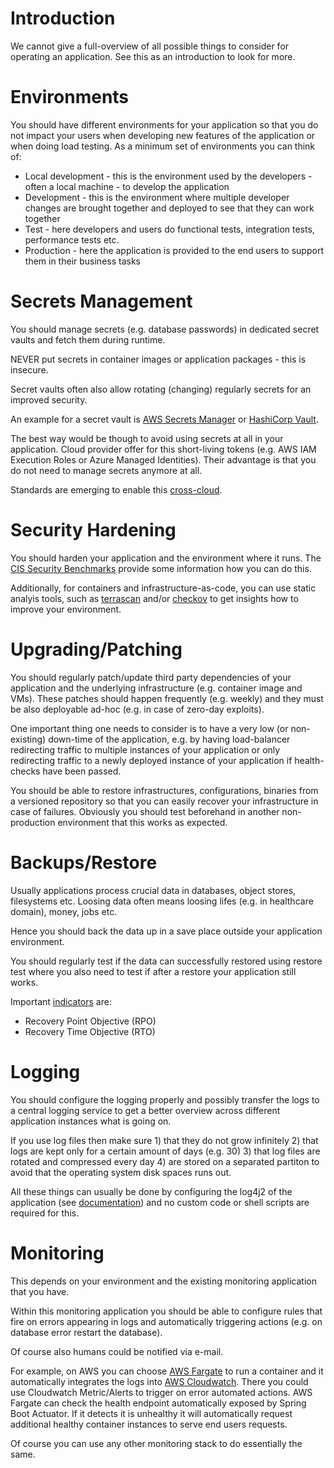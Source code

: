 # Introduction
We cannot give a full-overview of all possible things to consider for operating an application. See this as an introduction to look for more.

# Environments
You should have different environments for your application so that you do not impact your users when developing new features of the application or when doing load testing. As a minimum set of environments you can think of:
* Local development - this is the environment used by the developers - often a local machine - to develop the application
* Development - this is the environment where multiple developer changes are brought together and deployed to see that they can work together
* Test - here developers and users do functional tests, integration tests, performance tests etc.
* Production - here the application is provided to the end users to support them in their business tasks

# Secrets Management
You should manage secrets (e.g. database passwords) in dedicated secret vaults and fetch them during runtime.

NEVER put secrets in container images or application packages - this is insecure.

Secret vaults often also allow rotating  (changing) regularly secrets for an improved security.

An example for a secret vault is [AWS Secrets Manager](https://docs.aws.amazon.com/secretsmanager/) or [HashiCorp Vault](https://developer.hashicorp.com/vault/docs).

The best way would be though to avoid using secrets at all in your application. Cloud provider offer for this short-living tokens (e.g. AWS IAM Execution Roles or Azure Managed Identities). Their advantage is that you do not need to manage secrets anymore at all.

Standards are emerging to enable this [cross-cloud](https://zuinnote.eu/blog/?p=2273).

# Security Hardening
You should harden your application and the environment where it runs. The [CIS Security Benchmarks](https://www.cisecurity.org/cis-benchmarks) provide some information how you can do this.

Additionally, for containers and infrastructure-as-code, you can use static analyis tools, such as [terrascan](https://github.com/tenable/terrascan) and/or [checkov](https://github.com/bridgecrewio/checkov) to get insights how to improve your environment.

# Upgrading/Patching
You should regularly patch/update third party dependencies of your application and the underlying infrastructure (e.g. container image and VMs). These patches should happen frequently (e.g. weekly) and they must be also deployable ad-hoc (e.g. in case of zero-day exploits).

One important thing one needs to consider is to have a very low (or non-existing) down-time of the application, e.g. by having load-balancer redirecting traffic to multiple instances of your application or only redirecting traffic to a newly deployed instance of your application if health-checks have been passed.

You should be able to restore infrastructures, configurations, binaries from a versioned repository so that you can easily recover your infrastructure in case of failures. Obviously you should test beforehand in another non-production environment that this works as expected.

# Backups/Restore
Usually applications process crucial data in databases, object stores, filesystems etc. Loosing data often means loosing lifes (e.g. in healthcare domain), money, jobs etc. 

Hence you should back the data up in a save place outside your application environment.

You should regularly test if the data can successfully restored using restore test where you also need to test if after a restore your application still works.

Important [indicators](https://en.wikipedia.org/wiki/IT_disaster_recovery) are:
* Recovery Point Objective (RPO)
* Recovery Time Objective (RTO)

# Logging
You should configure the logging properly and possibly transfer the logs to a central logging service to get a better overview across different application instances what is going on.

If you use log files then make sure 1) that they do not grow infinitely 2) that logs are kept only for a certain amount of days (e.g. 30) 3) that log files are rotated and compressed every day 4) are stored on a separated partiton to avoid that the operating system disk spaces runs out.

All these things can usually be done by configuring the log4j2 of the application (see [documentation](https://logging.apache.org/log4j/2.x/manual/configuration.html)) and no custom code or shell scripts are required for this.
# Monitoring
This depends on your environment and the existing monitoring application that you have. 

Within this monitoring application you should be able to configure rules that fire on errors appearing in logs and automatically triggering actions (e.g. on database error restart the database).

Of course also humans could be notified via e-mail.

For example, on AWS you can choose [AWS Fargate](https://docs.aws.amazon.com/AmazonECS/latest/developerguide/AWS_Fargate.html) to run a container and it automatically integrates the logs into [AWS Cloudwatch](https://docs.aws.amazon.com/cloudwatch/). There you could use Cloudwatch Metric/Alerts to trigger on error automated actions. AWS Fargate can check the health endpoint automatically exposed by Spring Boot Actuator. If it detects it is unhealthy it will automatically request additional healthy container instances to serve end users requests.

Of course you can use any other monitoring stack to do essentially the same.

